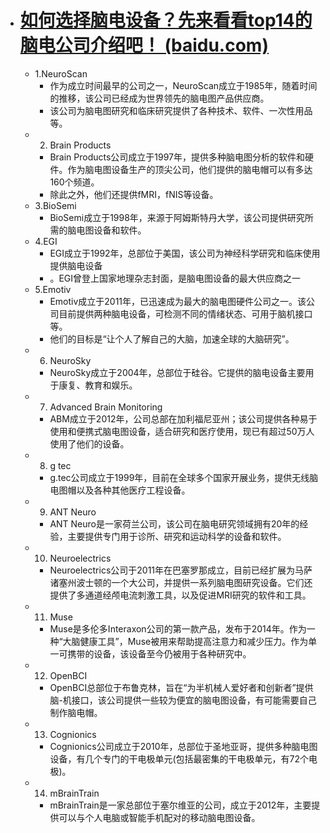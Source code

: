 - # [如何选择脑电设备？先来看看top14的脑电公司介绍吧！ (baidu.com)](https://baijiahao.baidu.com/s?id=1678264443214539487)
	- 1.NeuroScan
		- 作为成立时间最早的公司之一，NeuroScan成立于1985年，随着时间的推移，该公司已经成为世界领先的脑电图产品供应商。
		- 该公司为脑电图研究和临床研究提供了各种技术、软件、一次性用品等。
	- 2. Brain Products
		- Brain Products公司成立于1997年，提供多种脑电图分析的软件和硬件。作为脑电图设备生产的顶尖公司，他们提供的脑电帽可以有多达160个频道。
		- 除此之外，他们还提供fMRI，fNIS等设备。
	- 3.BioSemi
		- BioSemi成立于1998年，来源于阿姆斯特丹大学，该公司提供研究所需的脑电图设备和软件。
	- 4.EGI
		- EGI成立于1992年，总部位于美国，该公司为神经科学研究和临床使用提供脑电设备
		- 。EGI曾登上国家地理杂志封面，是脑电图设备的最大供应商之一
	- 5.Emotiv
		- Emotiv成立于2011年，已迅速成为最大的脑电图硬件公司之一。该公司目前提供两种脑电设备，可检测不同的情绪状态、可用于脑机接口等。
		- 他们的目标是“让个人了解自己的大脑，加速全球的大脑研究”。
	- 6. NeuroSky
		- NeuroSky成立于2004年，总部位于硅谷。它提供的脑电设备主要用于康复、教育和娱乐。
	- 7. Advanced Brain Monitoring
		- ABM成立于2012年，公司总部在加利福尼亚州；该公司提供各种易于使用和便携式脑电图设备，适合研究和医疗使用，现已有超过50万人使用了他们的设备。
	- 8. g tec
		- g.tec公司成立于1999年，目前在全球多个国家开展业务，提供无线脑电图帽以及各种其他医疗工程设备。
	- 9. ANT Neuro
		- ANT Neuro是一家荷兰公司，该公司在脑电研究领域拥有20年的经验，主要提供专门用于诊所、研究和运动科学的设备和软件。
	- 10. Neuroelectrics
		- Neuroelectrics公司于2011年在巴塞罗那成立，目前已经扩展为马萨诸塞州波士顿的一个大公司，并提供一系列脑电图研究设备。它们还提供了多通道经颅电流刺激工具，以及促进MRI研究的软件和工具。
	- 11. Muse
		- Muse是多伦多Interaxon公司的第一款产品，发布于2014年。作为一种“大脑健康工具”，Muse被用来帮助提高注意力和减少压力。作为单一可携带的设备，该设备至今仍被用于各种研究中。
	- 12. OpenBCI
		- OpenBCI总部位于布鲁克林，旨在“为半机械人爱好者和创新者”提供脑-机接口，该公司提供一些较为便宜的脑电图设备，有可能需要自己制作脑电帽。
	- 13. Cognionics
		- Cognionics公司成立于2010年，总部位于圣地亚哥，提供多种脑电图设备，有几个专门的干电极单元(包括最密集的干电极单元，有72个电极)。
	- 14. mBrainTrain
		- mBrainTrain是一家总部位于塞尔维亚的公司，成立于2012年，主要提供可以与个人电脑或智能手机配对的移动脑电图设备。